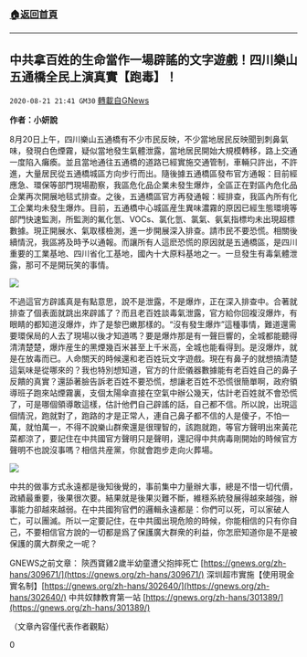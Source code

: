 ###  [:house:返回首頁](https://github.com/ourhimalayas/txt)
---

## 中共拿百姓的生命當作一場辟謠的文字遊戲！四川樂山五通橋全民上演真實【跑毒】！
`2020-08-21 21:41 GM30` [轉載自GNews](https://gnews.org/zh-hant/310721/)

**作者：小妍說**

8月20日上午，四川樂山五通橋有不少市民反映，不少當地居民反映聞到刺鼻氣味，發現白色煙霧，疑似當地發生氣體泄露，當地居民開始大規模轉移，路上交通一度陷入癱瘓。並且當地通往五通橋的道路已經實施交通管制，車輛只許出，不許進，大量居民從五通橋城區方向步行而出。隨後據五通橋區發布官方通報：目前經應急、環保等部門現場勘察，我區危化品企業未發生爆炸，全區正在對區內危化品企業再次開展地毯式排查。之後，五通橋區官方再發通報：經排查，我區內所有化工企業均未發生爆炸。目前，五通橋中心城區産生異味濃霧的原因已經生態環境等部門快速監測，所監測的氟化氫、VOCs、氯化氫、氯氣、氨氣指標均未出現超標數據。現正開展水、氣取樣檢測，進一步開展深入排查。請市民不要恐慌。相關後續情況，我區將及時予以通報。而讓所有人這麽恐慌的原因就是五通橋區，是四川重要的工業基地、四川省化工基地，國內十大原料基地之一。一旦發生有毒氣體泄露，那可不是開玩笑的事情。

![](https://s3.amazonaws.com/gnews-media-offload/wp-content/uploads/2020/08/21213340/%E5%9B%BE%E7%89%871-80.jpg)

不過這官方辟謠真是有點意思，說不是泄露，不是爆炸，正在深入排查中。合著就排查了個表面就跳出來辟謠了？而且老百姓談毒氣泄露，官方給你回複沒爆炸，有眼睛的都知道沒爆炸，炸了是黎巴嫩那樣的。“沒有發生爆炸”這種事情，難道還需要環保局的人去了現場以後才知道嗎？要是爆炸那是有一聲巨響的，全城都能聽得清清楚楚，爆炸産生的黑煙幾百米甚至上千米高，全城也能看得到。是沒爆炸，就是在放毒而已。人命關天的時候還和老百姓玩文字遊戲。現在有鼻子的就想搞清楚這氣味是從哪來的？我也特別想知道，官方的什麽儀器數據能有老百姓自己的鼻子反饋的真實？還舔著臉告訴老百姓不要恐慌，想讓老百姓不恐慌很簡單啊，政府領導班子跑來站煙霧裏，支個太陽傘直接在空氣中辦公幾天，估計老百姓就不會恐慌了，可是哪個領導敢這樣，估計他們自己辟謠的話，自己都不信。所以說，出現這個情況，跑就對了，跑路的才是正常人，連自己鼻子都不信的人是傻子，不怕一萬，就怕萬一，不得不說樂山群衆還是很理智的，該跑就跑，等官方聲明出來黃花菜都涼了，要記住在中共國官方聲明只是聲明，還記得中共病毒剛開始的時候官方聲明不也說沒事嗎？相信共産黨，你就會跑步走向火葬場。

![](https://s3.amazonaws.com/gnews-media-offload/wp-content/uploads/2020/08/21213443/%E5%9B%BE%E7%89%872-86.jpg)

中共的做事方式永遠都是後知後覺的，事前集中力量辦大事，總是不惜一切代價，政績最重要，後果很次要。結果就是後果災難不斷，維穩系統發展得越來越強，辦事能力卻越來越弱。在中共國狗官們的邏輯永遠都是：你們可以死，可以家破人亡，可以團滅。所以一定要記住，在中共國出現危險的時候，你能相信的只有你自己，不要相信官方說的一切都是爲了保護廣大群衆的利益，你怎麽知道你是不是被保護的廣大群衆之一呢？

GNEWS之前文章：
陝西寶雞2歲半幼童遭父抱摔死亡 [https://gnews.org/zh-hans/309671/](https://gnews.org/zh-hans/309671/)
深圳超市實施【使用現金實名制】[https://gnews.org/zh-hans/302640/](https://gnews.org/zh-hans/302640/)
中共奴隸教育第一站 [https://gnews.org/zh-hans/301389/](https://gnews.org/zh-hans/301389/)

（文章內容僅代表作者觀點）

0
